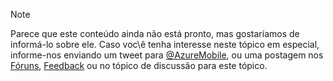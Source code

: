 > [!NOTE]
> Parece que este conteúdo ainda não está pronto, mas gostaríamos de informá-lo sobre ele. Caso voc\\ê tenha interesse neste tópico em especial, informe-nos enviando um tweet para [@AzureMobile](https://twitter.com/AzureMobile), ou uma postagem nos [Fóruns](http://social.msdn.microsoft.com/Forums/windowsazure/home?forum=azuremobile), [Feedback](https://feedback.azure.com/forums/216254-mobile-services/) ou no tópico de discussão para este tópico.
> 
> 

<!---HONumber=AcomDC_0128_2016-->